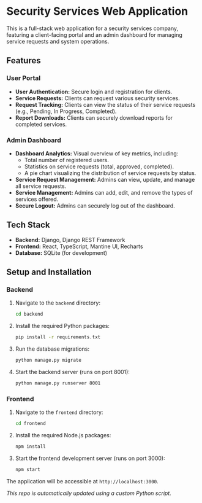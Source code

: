 # Security Services Web Application

This is a full-stack web application for a security services company, featuring a client-facing portal and an admin dashboard for managing service requests and system operations.

## Features

### User Portal
- **User Authentication:** Secure login and registration for clients.
- **Service Requests:** Clients can request various security services.
- **Request Tracking:** Clients can view the status of their service requests (e.g., Pending, In Progress, Completed).
- **Report Downloads:** Clients can securely download reports for completed services.

### Admin Dashboard
- **Dashboard Analytics:** Visual overview of key metrics, including:
  - Total number of registered users.
  - Statistics on service requests (total, approved, completed).
  - A pie chart visualizing the distribution of service requests by status.
- **Service Request Management:** Admins can view, update, and manage all service requests.
- **Service Management:** Admins can add, edit, and remove the types of services offered.
- **Secure Logout:** Admins can securely log out of the dashboard.

## Tech Stack

- **Backend:** Django, Django REST Framework
- **Frontend:** React, TypeScript, Mantine UI, Recharts
- **Database:** SQLite (for development)

## Setup and Installation

### Backend
1.  Navigate to the `backend` directory:
    ```bash
    cd backend
    ```
2.  Install the required Python packages:
    ```bash
    pip install -r requirements.txt
    ```
3.  Run the database migrations:
    ```bash
    python manage.py migrate
    ```
4.  Start the backend server (runs on port 8001):
    ```bash
    python manage.py runserver 8001
    ```

### Frontend
1.  Navigate to the `frontend` directory:
    ```bash
    cd frontend
    ```
2.  Install the required Node.js packages:
    ```bash
    npm install
    ```
3.  Start the frontend development server (runs on port 3000):
    ```bash
    npm start
    ```

The application will be accessible at `http://localhost:3000`.

*This repo is automatically updated using a custom Python script.*
